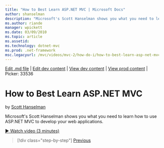 ```yaml
---
title: "How to Best Learn ASP.NET MVC | Microsoft Docs"
author: shanselman
description: "Microsoft's Scott Hanselman shows you what you need to learn how to use ASP.NET MVC to develop your web applications."
ms.author: riande
manager: wpickett
ms.date: 03/09/2010
ms.topic: article
ms.assetid: 
ms.technology: dotnet-mvc
ms.prod: .net-framework
msc.legacyurl: /mvc/videos/mvc-2/how-do-i/how-to-best-learn-asp-net-mvc
---
```

[Edit .md file](C:\Projects\msc\dev\Msc.Www\Web.ASP\App_Data\github\mvc\videos\mvc-2\how-do-i\how-to-best-learn-asp-net-mvc.md) | [Edit dev content](http://www.aspdev.net/umbraco#/content/content/edit/26513) | [View dev content](http://docs.aspdev.net/tutorials/mvc/videos/mvc-2/how-do-i/how-to-best-learn-asp-net-mvc.html) | [View prod content](http://www.asp.net/mvc/videos/mvc-2/how-do-i/how-to-best-learn-asp-net-mvc) | Picker: 33536

How to Best Learn ASP.NET MVC
====================
by [Scott Hanselman](https://github.com/shanselman)

Microsoft's Scott Hanselman shows you what you need to learn how to use ASP.NET MVC to develop your web applications.

[&#9654; Watch video (3 minutes)](https://channel9.msdn.com/Blogs/ASP-NET-Site-Videos/how-to-best-learn-asp-net-mvc)

>[!div class="step-by-step"] [Previous](5-minute-introduction-to-aspnet-mvc.md)